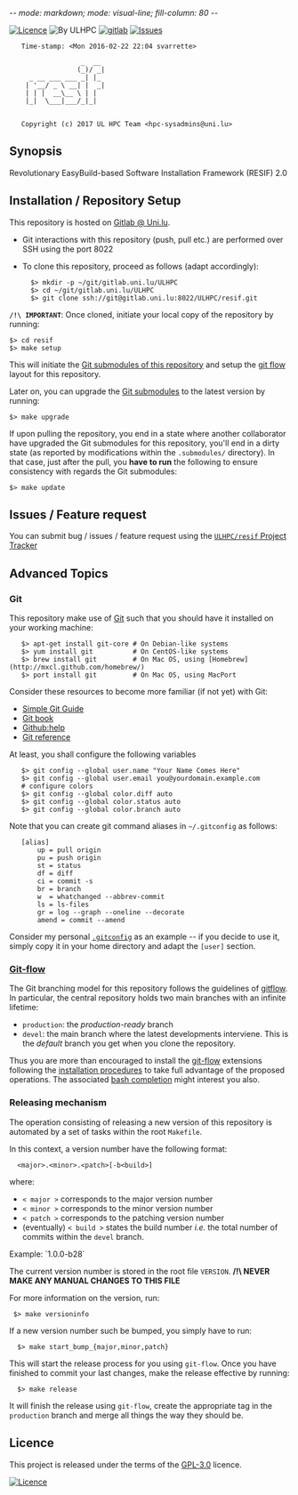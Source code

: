 -*- mode: markdown; mode: visual-line; fill-column: 80 -*-

[![Licence](https://img.shields.io/badge/license-GPL--3.0-blue.svg)](http://www.gnu.org/licenses/gpl-3.0.html)
![By ULHPC](https://img.shields.io/badge/by-ULHPC-blue.svg) [![gitlab](https://img.shields.io/badge/git-gitlab-lightgray.svg)](https://gitlab.uni.lu/ULHPC/resif) [![Issues](https://img.shields.io/badge/issues-gitlab-green.svg)](https://gitlab.uni.lu/ULHPC/resif/issues)

       Time-stamp: <Mon 2016-02-22 22:04 svarrette>

                      _  __ 
                     (_)/ _|
         _ __ ___ ___ _| |_ 
        | '__/ _ \ __| |  _|
        | | |  __\__ \ | |  
        |_|  \___|___/_|_|  
                            
                            
       Copyright (c) 2017 UL HPC Team <hpc-sysadmins@uni.lu>


## Synopsis

Revolutionary EasyBuild-based Software Installation Framework (RESIF) 2.0

## Installation / Repository Setup

This repository is hosted on [Gitlab @ Uni.lu](https://gitlab.uni.lu/ULHPC/resif). 

* Git interactions with this repository (push, pull etc.) are performed over SSH using the port 8022
* To clone this repository, proceed as follows (adapt accordingly):

        $> mkdir -p ~/git/gitlab.uni.lu/ULHPC
        $> cd ~/git/gitlab.uni.lu/ULHPC
        $> git clone ssh://git@gitlab.uni.lu:8022/ULHPC/resif.git


**`/!\ IMPORTANT`**: Once cloned, initiate your local copy of the repository by running: 

    $> cd resif
    $> make setup

This will initiate the [Git submodules of this repository](.gitmodules) and setup the [git flow](https://www.atlassian.com/git/tutorials/comparing-workflows/gitflow-workflow) layout for this repository.

Later on, you can upgrade the [Git submodules](.gitmodules) to the latest version by running:

    $> make upgrade

If upon pulling the repository, you end in a state where another collaborator have upgraded the Git submodules for this repository, you'll end in a dirty state (as reported by modifications within the `.submodules/` directory). In that case, just after the pull, you **have to run** the following to ensure consistency with regards the Git submodules:

    $> make update




## Issues / Feature request

You can submit bug / issues / feature request using the [`ULHPC/resif` Project Tracker](https://gitlab.uni.lu/ULHPC/resif/issues)



## Advanced Topics

### Git

This repository make use of [Git](http://git-scm.com/) such that you should have it installed on your working machine: 

       $> apt-get install git-core # On Debian-like systems
       $> yum install git          # On CentOS-like systems
       $> brew install git         # On Mac OS, using [Homebrew](http://mxcl.github.com/homebrew/)
       $> port install git         # On Mac OS, using MacPort

Consider these resources to become more familiar (if not yet) with Git:

* [Simple Git Guide](http://rogerdudler.github.io/git-guide/)
* [Git book](http://book.git-scm.com/index.html)
* [Github:help](http://help.github.com/mac-set-up-git/)
* [Git reference](http://gitref.org/)

At least, you shall configure the following variables

       $> git config --global user.name "Your Name Comes Here"
       $> git config --global user.email you@yourdomain.example.com
       # configure colors
       $> git config --global color.diff auto
       $> git config --global color.status auto
       $> git config --global color.branch auto

Note that you can create git command aliases in `~/.gitconfig` as follows: 

       [alias]
           up = pull origin
           pu = push origin
           st = status
           df = diff
           ci = commit -s
           br = branch
           w  = whatchanged --abbrev-commit
           ls = ls-files
           gr = log --graph --oneline --decorate
           amend = commit --amend

Consider my personal [`.gitconfig`](https://github.com/Falkor/dotfiles/blob/master/git/.gitconfig) as an example -- if you decide to use it, simply copy it in your home directory and adapt the `[user]` section. 

### [Git-flow](https://github.com/nvie/gitflow)

The Git branching model for this repository follows the guidelines of
[gitflow](http://nvie.com/posts/a-successful-git-branching-model/).
In particular, the central repository holds two main branches with an infinite lifetime:

* `production`: the *production-ready* branch
* `devel`: the main branch where the latest developments interviene. This is the *default* branch you get when you clone the repository.

Thus you are more than encouraged to install the [git-flow](https://github.com/nvie/gitflow) extensions following the [installation procedures](https://github.com/nvie/gitflow/wiki/Installation) to take full advantage of the proposed operations. The associated [bash completion](https://github.com/bobthecow/git-flow-completion) might interest you also.

### Releasing mechanism

The operation consisting of releasing a new version of this repository is automated by a set of tasks within the root `Makefile`.

In this context, a version number have the following format:

      <major>.<minor>.<patch>[-b<build>]

where:

* `< major >` corresponds to the major version number
* `< minor >` corresponds to the minor version number
* `< patch >` corresponds to the patching version number
* (eventually) `< build >` states the build number _i.e._ the total number of commits within the `devel` branch.

Example: \`1.0.0-b28\`

The current version number is stored in the root file `VERSION`. __/!\ NEVER MAKE ANY MANUAL CHANGES TO THIS FILE__

For more information on the version, run:

     $> make versioninfo

If a new version number such be bumped, you simply have to run:

      $> make start_bump_{major,minor,patch}

This will start the release process for you using `git-flow`.
Once you have finished to commit your last changes, make the release effective by running:

      $> make release

It will finish the release using `git-flow`, create the appropriate tag in the `production` branch and merge all things the way they should be.

## Licence

This project is released under the terms of the [GPL-3.0](LICENCE) licence. 

[![Licence](https://www.gnu.org/graphics/gplv3-88x31.png)](http://www.gnu.org/licenses/gpl-3.0.html)
